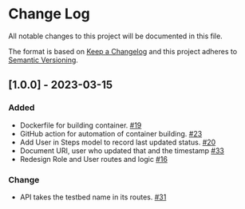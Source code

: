 # Change Log

All notable changes to this project will be documented in this file.

The format is based on [Keep a Changelog](http://keepachangelog.com/)
and this project adheres to [Semantic Versioning](http://semver.org/).

## [1.0.0] - 2023-03-15

### Added
- Dockerfile for building container. [#19](https://github.com/IN-CORE/maestro-service/issues/19)
- GitHub action for automation of container building. [#23](https://github.com/IN-CORE/maestro-service/issues/23)
- Add User in Steps model to record last updated status. [#20](https://github.com/IN-CORE/maestro-service/issues/20)
- Document URI, user who updated that and the timestamp [#33](https://github.com/IN-CORE/maestro-service/issues/33)
- Redesign Role and User routes and logic [#16](https://github.com/IN-CORE/maestro-service/issues/16)

### Change
- API takes the testbed name in its routes. [#31](https://github.com/IN-CORE/maestro-service/issues/31)
